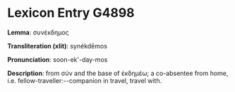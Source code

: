# Lexicon Entry G4898

**Lemma**: συνέκδημος

**Transliteration (xlit)**: synékdēmos

**Pronunciation**: soon-ek'-day-mos

**Description**:
from σύν and the base of ἐκδημέω; a co-absentee from home, i.e. fellow-traveller:--companion in travel, travel with.
